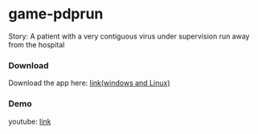 # game-pdprun

Story:
A patient with a very contiguous virus under supervision run away from the hospital

### **Download**
Download the app here: [link(windows and Linux)](https://drive.google.com/drive/folders/1Q5waldlSdbjCtqSAnwDXiU_t2Iw8GyAs)

### **Demo**
youtube: [link](https://www.youtube.com/watch?v=SfFM1B5JTfs)

